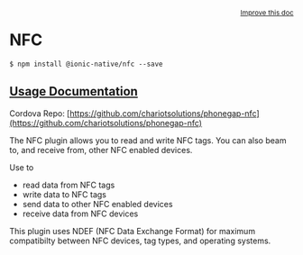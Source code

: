 
<a style="float:right;font-size:12px;" href="http://github.com/driftyco/ionic-native/edit/master/src/@ionic-native/plugins/nfc/index.ts#L2">
  Improve this doc
</a>

# NFC
<!-- end header block -->

```
$ npm install @ionic-native/nfc --save
```

## [Usage Documentation](https://ionicframework.com/docs/v2/native/nfc/)

Cordova Repo: [https://github.com/chariotsolutions/phonegap-nfc](https://github.com/chariotsolutions/phonegap-nfc)

<!-- description -->
The NFC plugin allows you to read and write NFC tags. You can also beam to, and receive from, other NFC enabled devices.

Use to
- read data from NFC tags
- write data to NFC tags
- send data to other NFC enabled devices
- receive data from NFC devices

This plugin uses NDEF (NFC Data Exchange Format) for maximum compatibilty between NFC devices, tag types, and operating systems.
<!-- end for prop in method.decorators[0].argumentInfo -->
<!-- end content block -->
<!-- end body block -->
